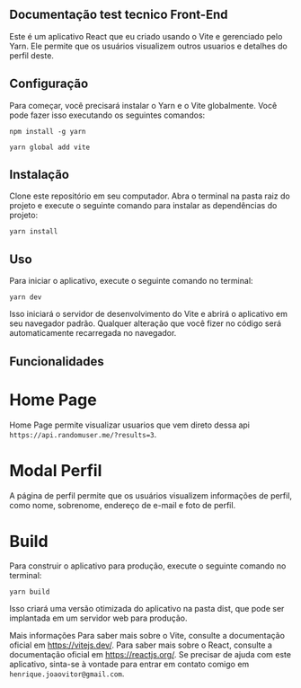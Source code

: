 ## Documentação test tecnico Front-End

Este é um aplicativo React que eu criado usando o Vite e gerenciado pelo Yarn. Ele permite que os usuários visualizem outros usuarios e detalhes do perfil deste.

## Configuração

Para começar, você precisará instalar o Yarn e o Vite globalmente. Você pode fazer isso executando os seguintes comandos:

`npm install -g yarn`

`yarn global add vite`

## Instalação

Clone este repositório em seu computador.
Abra o terminal na pasta raiz do projeto e execute o seguinte comando para instalar as dependências do projeto:

`yarn install`

## Uso

Para iniciar o aplicativo, execute o seguinte comando no terminal:

`yarn dev`

Isso iniciará o servidor de desenvolvimento do Vite e abrirá o aplicativo em seu navegador padrão. Qualquer alteração que você fizer no código será automaticamente recarregada no navegador.

## Funcionalidades

# Home Page

Home Page permite visualizar usuarios que vem direto dessa api
`https://api.randomuser.me/?results=3`.

# Modal Perfil

A página de perfil permite que os usuários visualizem informações de perfil, como nome, sobrenome, endereço de e-mail e foto de perfil.

# Build

Para construir o aplicativo para produção, execute o seguinte comando no terminal:

`yarn build`

Isso criará uma versão otimizada do aplicativo na pasta dist, que pode ser implantada em um servidor web para produção.

Mais informações
Para saber mais sobre o Vite, consulte a documentação oficial em https://vitejs.dev/. Para saber mais sobre o React, consulte a documentação oficial em https://reactjs.org/. Se precisar de ajuda com este aplicativo, sinta-se à vontade para entrar em contato comigo em `henrique.joaovitor@gmail.com`.
